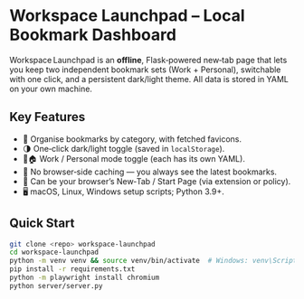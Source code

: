 # Workspace Launchpad – Local Bookmark Dashboard

Workspace Launchpad is an **offline**, Flask‑powered new‑tab page that lets you keep two independent bookmark sets (Work + Personal), switchable with one click, and a persistent dark/light theme. All data is stored in YAML on your own machine.

## Key Features
- 🔖 Organise bookmarks by category, with fetched favicons.
- 🌗 One‑click dark/light toggle (saved in `localStorage`).
- 💼🏠 Work / Personal mode toggle (each has its own YAML).
- 🔄 No browser‑side caching — you always see the latest bookmarks.
- 🚀 Can be your browser’s New‑Tab / Start Page (via extension or policy).
- 🖥 macOS, Linux, Windows setup scripts; Python 3.9+.

## Quick Start
```bash
git clone <repo> workspace-launchpad
cd workspace-launchpad
python -m venv venv && source venv/bin/activate  # Windows: venv\Scripts\activate
pip install -r requirements.txt
python -m playwright install chromium
python server/server.py
